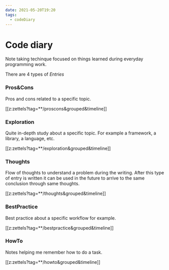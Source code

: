 ```yaml
---
date: 2021-05-20T19:20
tags:
  - codeDiary
---
```


# Code diary
Note taking techinque focused on things learned during everyday programming work.

There are 4 types of *Entries*


### Pros&Cons
Pros and cons related to a specific topic.

[[z:zettels?tag=**/proscons&grouped&timeline]]

### Exploration
Quite in-depth study about a specific topic. For example a framework, a library, a language, etc.

[[z:zettels?tag=**/exploration&grouped&timeline]]

### Thoughts
Flow of thoughts to understand a problem during the writing. After this type of entry is written it can be used in the future to arrive to the same conclusion through same thoughts.

[[z:zettels?tag=**/thoughts&grouped&timeline]]

### BestPractice
Best practice about a specific workflow for example.

[[z:zettels?tag=**/bestpractice&grouped&timeline]]

### HowTo
Notes helping me remember how to do a task.

[[z:zettels?tag=**/howto&grouped&timeline]]
